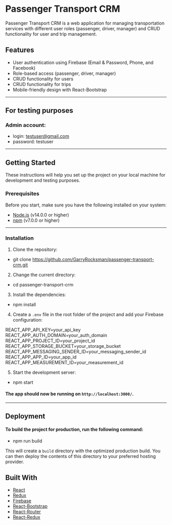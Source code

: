 # Passenger Transport CRM

Passenger Transport CRM is a web application for managing transportation services with different user roles (passenger, driver, manager) and CRUD functionality for user and trip management.

## Features

- User authentication using Firebase (Email & Password, Phone, and Facebook)
- Role-based access (passenger, driver, manager)
- CRUD functionality for users
- CRUD functionality for trips
- Mobile-friendly design with React-Bootstrap


---------------------
## For testing purposes
### Admin account:
 - login: testuser@gmail.com
 - password: testuser


---------------------

## Getting Started

These instructions will help you set up the project on your local machine for development and testing purposes.


### Prerequisites

Before you start, make sure you have the following installed on your system:

- [Node.js](https://nodejs.org/en/) (v14.0.0 or higher)
- [npm](https://www.npmjs.com/) (v7.0.0 or higher)

----
### Installation

1. Clone the repository:

- git clone https://github.com/GarryRocksman/passenger-transport-crm.git


2. Change the current directory:

 - cd passenger-transport-crm

3. Install the dependencies:

 - npm install


4. Create a `.env` file in the root folder of the project and add your Firebase configuration:

REACT_APP_API_KEY=your_api_key
REACT_APP_AUTH_DOMAIN=your_auth_domain
REACT_APP_PROJECT_ID=your_project_id
REACT_APP_STORAGE_BUCKET=your_storage_bucket
REACT_APP_MESSAGING_SENDER_ID=your_messaging_sender_id
REACT_APP_APP_ID=your_app_id
REACT_APP_MEASUREMENT_ID=your_measurement_id


5. Start the development server:

 - npm start

#### The app should now be running on `http://localhost:3000/`.



---------------------
## Deployment

#### To build the project for production, run the following command:

 - npm run build


This will create a `build` directory with the optimized production build. You can then deploy the contents of this directory to your preferred hosting provider.

## Built With

- [React](https://reactjs.org/)
- [Redux](https://redux.js.org/)
- [Firebase](https://firebase.google.com/)
- [React-Bootstrap](https://react-bootstrap.github.io/)
- [React-Router](https://reactrouter.com/)
- [React-Redux](https://react-redux.js.org/)
